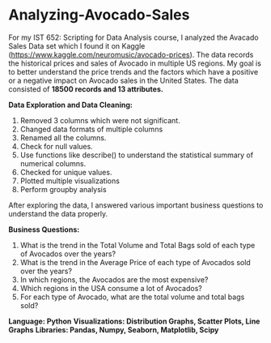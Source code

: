 # Analyzing-Avocado-Sales


For my IST 652: Scripting for Data Analysis course, I analyzed the Avacado Sales Data set which I found it on Kaggle (https://www.kaggle.com/neuromusic/avocado-prices). The data records the historical prices and sales of Avocado in multiple US regions. My goal is to better understand the price trends and the factors which have a positive or a negative impact on Avocado sales in the United States. The data consisted of **18500 records and 13 attributes.**

**Data Exploration and Data Cleaning:**
1. Removed 3 columns which were not significant.
2. Changed data formats of multiple columns
3. Renamed all the columns.
4. Check for null values.
5. Use functions like describe() to understand the statistical summary of numerical columns.
6. Checked for unique values.
7. Plotted multiple visualizations
8. Perform groupby analysis

After exploring the data, I answered various important business questions to understand the data properly.

**Business Questions:**
1. What is the trend in the Total Volume and Total Bags sold of each type of Avocados over the years?
2. What is the trend in the Average Price of each type of Avocados sold over the years?
3. In which regions, the Avocados are the most expensive?
4. Which regions in the USA consume a lot of Avocados?
5. For each type of Avocado, what are the total volume and total bags sold?

**Language: Python**
**Visualizations: Distribution Graphs, Scatter Plots, Line Graphs**
**Libraries: Pandas, Numpy, Seaborn, Matplotlib, Scipy**

